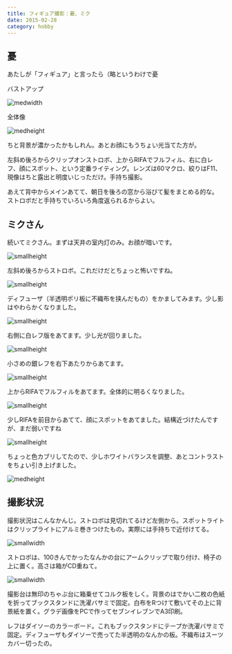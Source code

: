 ```yaml
---
title: フィギュア撮影：憂、ミク
date: 2015-02-28
category: hobby
---
```


## 憂 ##

あたしが「フィギュア」と言ったら（略というわけで憂

バストアップ

![medwidth](https://pbs.twimg.com/media/B-6qmsmVEAA3jAg.jpg)


全体像

![medheight](https://pbs.twimg.com/media/B-6qoA5UwAEkecM.jpg)


ちと背景が濃かったかもしれん。あとお顔にもうちょい光当てた方が。

左斜め後ろからクリップオンストロボ、上からRIFAでフルフィル、右に白レフ、顔にスポット、という定番ライティング。レンズは60マクロ、絞りはF11、現像はちと露出と明度いじっただけ。手持ち撮影。

あえて背中からメインあてて、朝日を後ろの窓から浴びて髪をまとめる的な。
ストロボだと手持ちでいろいろ角度返られるからよい。

## ミクさん ##

続いてミクさん。まずは天井の室内灯のみ。お顔が暗いです。

![smallheight](https://pbs.twimg.com/media/B-60A4xUQAMN_Bg.jpg)

左斜め後ろからストロボ。これだけだとちょっと怖いですね。

![smallheight](https://pbs.twimg.com/media/B-60L_3U4AAdRfN.jpg)

ディフューザ（半透明ポリ板に不織布を挟んだもの）をかましてみます。少し影はやわらかくなりました。

![smallheight](https://pbs.twimg.com/media/B-60eMFU4AE3ZJF.jpg)

右側に白レフ版をあてます。少し光が回りました。

![smallheight](https://pbs.twimg.com/media/B-61K_nUoAAK6Rc.jpg)

小さめの銀レフを右下あたりからあてます。

![smallheight](https://pbs.twimg.com/media/B-61XCeUwAEefDM.jpg)

上からRIFAでフルフィルをあてます。全体的に明るくなりました。

![smallheight](https://pbs.twimg.com/media/B-61oS5U0AElSBN.jpg)

少しRIFAを前目からあてて、顔にスポットをあてました。結構近づけたんですが、まだ弱いですね

![smallheight](https://pbs.twimg.com/media/B-615K8UoAAcOZF.jpg)

ちょっと色カブリしてたので、少しホワイトバランスを調整、あとコントラストをちょい引き上げました。

![medheight](https://pbs.twimg.com/media/B-63592VEAAKP9l.jpg)

## 撮影状況 ##

撮影状況はこんなかんじ。ストロボは見切れてるけど左側から。スポットライトはクリップライトにアルミ巻きつけたもの。実際には手持ちで近付けてる。


![smallwidth](https://pbs.twimg.com/media/B-66nHVVAAA8Xws.jpg)

ストロボは、100きんでかったなんかの台にアームクリップで取り付け、椅子の上に置く。高さは箱がCD重ねて。

![smallwidth](https://pbs.twimg.com/media/B-67EsvU0AEVyTq.jpg)

撮影台は無印のちゃぶ台に箱乗せてコルク板をしく。背景のはでかい二枚の色紙を折ってブックスタンドに洗濯バサミで固定。白布をRつけて敷いてその上に背景紙を置く。グラデ画像をPCで作ってセブンイレブンでA3印刷。

レフはダイソーのカラーボード。これもブックスタンドにテープか洗濯バサミで固定。ディフューザもダイソーで売ってた半透明のなんかの板。不織布はスーツカバー切ったの。
